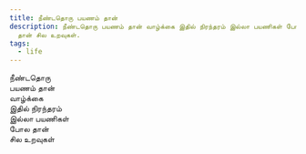 ```yaml
---
title: நீண்டதொரு பயணம் தான்
description: நீண்டதொரு பயணம் தான் வாழ்க்கை இதில் நிரந்தரம் இல்லா பயணிகள் போல
  தான் சில உறவுகள்.
tags:
  - life
---
```


நீண்டதொரு  
பயணம் தான்  
வாழ்க்கை  
இதில் நிரந்தரம்  
இல்லா பயணிகள்  
போல தான்  
சில உறவுகள்

